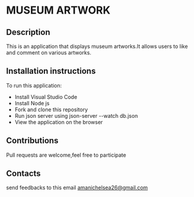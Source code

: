 # MUSEUM ARTWORK
## Description
This is an application that displays museum artworks.It allows users to like and comment on various artworks.
## Installation instructions
To run this application:
* Install Visual Studio Code
* Install Node js
* Fork and clone this repository
* Run json server using json-server --watch db.json
* View the application on the browser
## Contributions
Pull requests are welcome,feel free to participate
## Contacts
send feedbacks to this email amanichelsea26@gmail.com
